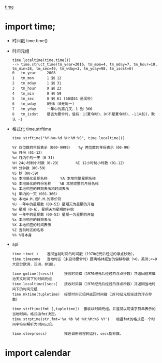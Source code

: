 [time](http://www.runoob.com/python3/python3-date-time.html)
#   import time;
+   时间戳 time.time()
+   时间元组 

        time.localtime(time.time())
        --> time.struct_time(tm_year=2016, tm_mon=4, tm_mday=7, tm_hour=10, tm_min=28, tm_sec=49, tm_wday=3, tm_yday=98, tm_isdst=0)
        0	tm_year	    2008
        1	tm_mon	    1 到 12
        2	tm_mday	    1 到 31
        3	tm_hour	    0 到 23
        4	tm_min	    0 到 59
        5	tm_sec	    0 到 61 (60或61 是闰秒)
        6	tm_wday	    0到6 (0是周一)
        7	tm_yday	    一年中的第几天，1 到 366
        8	tm_isdst	是否为夏令时，值有：1(夏令时)、0(不是夏令时)、-1(未知)，默认 -1
+   格式化 time.strftime

        time.strftime("%Y-%m-%d %H:%M:%S", time.localtime())
        
        %Y 四位数的年份表示（000-9999）   %y 两位数的年份表示（00-99）  
        %m 月份（01-12）
        %d 月内中的一天（0-31）
        %H 24小时制小时数（0-23）       %I 12小时制小时数（01-12）
        %M 分钟数（00-59）
        %S 秒（00-59）
        %a 本地简化星期名称      %A 本地完整星期名称
        %b 本地简化的月份名称    %B 本地完整的月份名称
        %c 本地相应的日期表示和时间表示
        %j 年内的一天（001-366）
        %p 本地A.M.或P.M.的等价符
        %U 一年中的星期数（00-53）星期天为星期的开始
        %w 星期（0-6），星期天为星期的开始
        %W 一年中的星期数（00-53）星期一为星期的开始
        %x 本地相应的日期表示
        %X 本地相应的时间表示
        %Z 当前时区的名称
        %% %号本身

+   api
    
        time.time( )    返回当前时间的时间戳（1970纪元后经过的浮点秒数）。
        time.timezone   当地时区（未启动夏令时）距离格林威治的偏移秒数（>0，美洲;<=0大部分欧洲，亚洲，非洲）。
        
        time.gmtime([secs])     接收时间辍（1970纪元后经过的浮点秒数）并返回格林威治天文时间下的时间元组
        time.localtime([secs]   接收时间辍（1970纪元后经过的浮点秒数）并返回当地时间下的时间元组
        time.mktime(tupletime)  接受时间元组并返回时间辍（1970纪元后经过的浮点秒数）
        
        time.strftime(fmt [,tupletime])  接收以时间元组，并返回以可读字符串表示的当地时间，格式由fmt决定。
        time.strptime(str,fmt='%a %b %d %H:%M:%S %Y')   根据fmt的格式把一个时间字符串解析为时间元组。
        
        time.sleep(secs)        推迟调用线程的运行，secs指秒数。
        
        
        
#   import calendar
